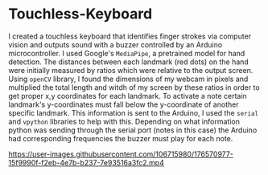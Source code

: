 # Touchless-Keyboard
I created a touchless keyboard that identifies finger strokes via computer vision and outputs sound with a buzzer controlled by an Arduino microcontroller. I used Google's `MediaPipe`, a pretrained model for hand detection. The distances between each landmark (red dots) on the hand  were initially measured by ratios which were relative to the output screen. Using `openCV` library, I found the dimensions of my webcam in pixels and multiplied the total length and witdh of my screen by these ratios in order to get proper x,y coordinates for each landmark. To activate a note certain landmark's y-coordinates must fall below the y-coordinate of another specific landmark. This information is sent to the Arduino, I used the `serial` and `vpython` libraries to help with this. Depending on what information python was sending through the serial port (notes in this case) the Arduino had corresponding frequencies the buzzer must play for each note. 



https://user-images.githubusercontent.com/106715980/176570977-15f9990f-f2eb-4e7b-b237-7e93516a3fc2.mp4









